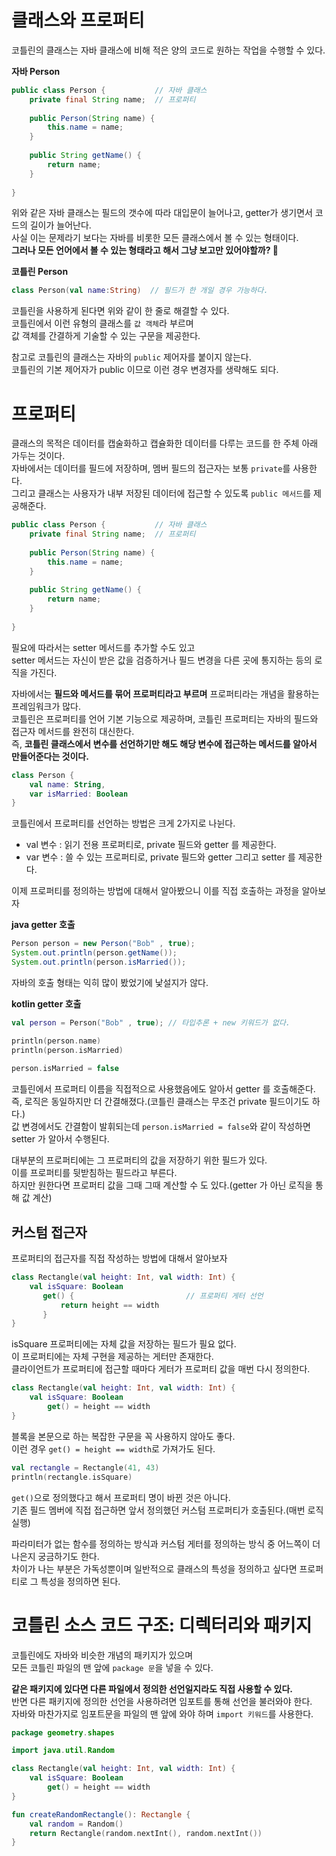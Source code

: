 클래스와 프로퍼티
==================
코틀린의 클래스는 자바 클래스에 비해 적은 양의 코드로 원하는 작업을 수행할 수 있다.     
   
**자바 Person**
```java
public class Person {           // 자바 클래스 
    private final String name;  // 프로퍼티 
    
    public Person(String name) {
        this.name = name;
    }
    
    public String getName() {
        return name;
    }
    
}
```
위와 같은 자바 클래스는 필드의 갯수에 따라 대입문이 늘어나고, getter가 생기면서 코드의 길이가 늘어난다.       
사실 이는 문제라기 보다는 자바를 비롯한 모든 클래스에서 볼 수 있는 형태이다.          
**그러나 모든 언어에서 볼 수 있는 형태라고 해서 그냥 보고만 있어야할까? 🤔**     
    
**코틀린 Person**
```kt  
class Person(val name:String)  // 필드가 한 개일 경우 가능하다.   
```  
코틀린을 사용하게 된다면 위와 같이 한 줄로 해결할 수 있다.    
코틀린에서 이런 유형의 클래스를 `값 객체`라 부르며      
값 객체를 간결하게 기술할 수 있는 구문을 제공한다.       

참고로 코틀린의 클래스는 자바의 `public` 제어자를 붙이지 않는다.     
코틀린의 기본 제어자가 public 이므로 이런 경우 변경자를 생략해도 되다.      

# 프로퍼티 
클래스의 목적은 데이터를 캡술화하고 캡슐화한 데이터를 다루는 코드를 한 주체 아래 가두는 것이다.     
자바에서는 데이터를 필드에 저장하며, 멤버 필드의 접근자는 보통 `private`를 사용한다.              
그리고 클래스는 사용자가 내부 저장된 데이터에 접근할 수 있도록 `public 메서드`를 제공해준다.       

```java
public class Person {           // 자바 클래스 
    private final String name;  // 프로퍼티 
    
    public Person(String name) {
        this.name = name;
    }
    
    public String getName() {
        return name;
    }
    
}
```

필요에 따라서는 setter 메서드를 추가할 수도 있고      
setter 메서드는 자신이 받은 값을 검증하거나 필드 변경을 다른 곳에 통지하는 등의 로직을 가진다.        
   
자바에서는 **필드와 메서드를 묶어 프로퍼티라고 부르며** 프로퍼티라는 개념을 활용하는 프레임워크가 많다.          
코틀린은 프로퍼티를 언어 기본 기능으로 제공하며, 코틀린 프로퍼티는 자바의 필드와 접근자 메서드를 완전히 대신한다.        
즉, **코틀린 클래스에서 변수를 선언하기만 해도 해당 변수에 접근하는 메서드를 알아서 만들어준다는 것이다.**       

```kt
class Person {
    val name: String,
    var isMarried: Boolean
}
```
코틀린에서 프로퍼티를 선언하는 방법은 크게 2가지로 나뉜다.     
  
* val 변수 : 읽기 전용 프로퍼티로, private 필드와 getter 를 제공한다.     
* var 변수 : 쓸 수 있는 프로퍼티로, private 필드와 getter 그리고 setter 를 제공한다.     

이제 프로퍼티를 정의하는 방법에 대해서 알아봤으니 이를 직접 호출하는 과정을 알아보자    

**java getter 호출**
```java
Person person = new Person("Bob" , true);
System.out.println(person.getName());
System.out.println(person.isMarried());
```
자바의 호출 형태는 익히 많이 봤었기에 낯설지가 않다.         

**kotlin getter 호출**
```kt
val person = Person("Bob" , true); // 타입추론 + new 키워드가 없다.   

println(person.name)
println(person.isMarried)
 
person.isMarried = false
```   
코틀린에서 프로퍼티 이름을 직접적으로 사용했음에도 알아서 getter 를 호출해준다.          
즉, 로직은 동일하지만 더 간결해졌다.(코틀린 클래스는 무조건 private 필드이기도 하다.)      
값 변경에서도 간결함이 발휘되는데 `person.isMarried = false`와 같이 작성하면 setter 가 알아서 수행된다.      

대부분의 프로퍼티에는 그 프로퍼티의 값을 저장하기 위한 필드가 있다.     
이를 프로퍼티를 뒷받침하는 필드라고 부른다.   
하지만 원한다면 프로퍼티 값을 그때 그때 계산할 수 도 있다.(getter 가 아닌 로직을 통해 값 계산)   

## 커스텀 접근자     
프로퍼티의 접근자를 직접 작성하는 방법에 대해서 알아보자       

```kt
class Rectangle(val height: Int, val width: Int) {
    val isSquare: Boolean
       get() {                         // 프로퍼티 게터 선언
           return height == width
       } 
}
```
isSquare 프로퍼티에는 자체 값을 저장하는 필드가 필요 없다.        
이 프로퍼티에는 자체 구현을 제공하는 게터만 존재한다.           
클라이언트가 프로퍼티에 접근할 때마다 게터가 프로퍼티 값을 매번 다시 정의한다.       

```kt
class Rectangle(val height: Int, val width: Int) {
    val isSquare: Boolean
        get() = height == width
}
```
   
블록을 본문으로 하는 복잡한 구문을 꼭 사용하지 않아도 좋다.   
이런 경우 `get() = height == width`로 가져가도 된다. 

```kt
val rectangle = Rectangle(41, 43)
println(rectangle.isSquare)
```
`get()`으로 정의했다고 해서 프로퍼티 명이 바뀐 것은 아니다.       
기존 필드 멤버에 직접 접근하면 앞서 정의했던 커스텀 프로퍼티가 호출된다.(매번 로직 실행)         

파라미터가 없는 함수를 정의하는 방식과 커스텀 게터를 정의하는 방식 중 어느쪽이 더 나은지 궁금하기도 한다.       
차이가 나는 부분은 가독성뿐이며 일반적으로 클래스의 특성을 정의하고 싶다면 프로퍼티로 그 특성을 정의하면 된다.     

# 코틀린 소스 코드 구조: 디렉터리와 패키지 
코틀린에도 자바와 비슷한 개념의 패키지가 있으며      
모든 코틀린 파일의 맨 앞에 `package 문`을 넣을 수 있다.          

**같은 패키지에 있다면 다른 파일에서 정의한 선언일지라도 직접 사용할 수 있다.**        
반면 다른 패키지에 정의한 선언을 사용하려면 임포트를 통해 선언을 불러와야 한다.          
자바와 마찬가지로 임포트문을 파일의 맨 앞에 와야 하며 `import 키워드`를 사용한다.        

```kt
package geometry.shapes

import java.util.Random

class Rectangle(val height: Int, val width: Int) {
    val isSquare: Boolean
        get() = height == width
}

fun createRandomRectangle(): Rectangle {
    val random = Random()
    return Rectangle(random.nextInt(), random.nextInt())
}
```



















